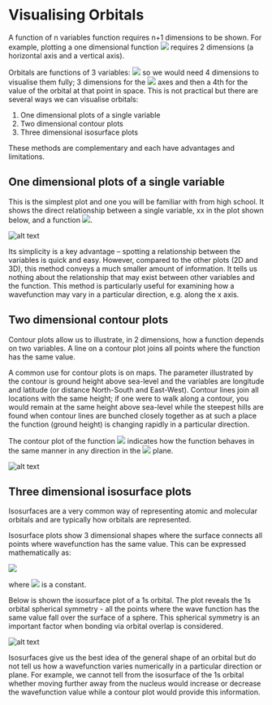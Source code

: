 # Visualising Orbitals

A function of n variables function requires n+1 dimensions to be shown. For example, plotting a one dimensional function <img src="https://render.githubusercontent.com/render/math?math=y(x)=x^2"> requires 2 dimensions (a horizontal axis and a vertical axis). 

Orbitals are functions of 3 variables: <img src="https://render.githubusercontent.com/render/math?math=\psi(x,y,z)"> so we would need 4 dimensions to visualise them fully; 3 dimensions for the <img src="https://render.githubusercontent.com/render/math?math=x,y,z"> axes and then a 4th for the value of the orbital at that point in space. This is not practical but there are several ways we can visualise orbitals:

1. One dimensional plots of a single variable
2. Two dimensional contour plots
3. Three dimensional isosurface plots 

These methods are complementary and each have advantages and limitations. 
 
## One dimensional plots of a single variable
This is the simplest plot and one you will be familiar with from high school. It shows the direct relationship between a single variable, xx in the plot shown below, and a function <img src="https://render.githubusercontent.com/render/math?math=f(x)">. 

![alt text](https://github.com/Oxbridge-Science-Academy/Chemistry_Courses/blob/master/Atomic_Orbitals/Figures/1d%20plot.png)

Its simplicity is a key advantage – spotting a relationship between the variables is quick and easy. However, compared to the other plots (2D and 3D), this method conveys a much smaller amount of information. It tells us nothing about the relationship that may exist between other variables and the function.  This method is particularly useful for examining how a wavefunction may vary in a particular direction, e.g. along the x axis. 

 
## Two dimensional contour plots
Contour plots allow us to illustrate, in 2 dimensions, how a function depends on two variables. A line on a contour plot joins all points where the function has the same value. 

A common use for contour plots is on maps. The parameter illustrated by the contour is ground height above sea-level and the variables are longitude and latitude (or distance North-South and East-West). Contour lines join all locations with the same height; if one were to walk along a contour, you would remain at the same height above sea-level while the steepest hills are found when contour lines are bunched closely together as at such a place the function (ground height) is changing rapidly in a particular direction. 

The contour plot of the function <img src="https://render.githubusercontent.com/render/math?math=f(x,y)=\sqrt(x^2+y^2)"> indicates how the function behaves in the same manner in any direction in the <img src="https://render.githubusercontent.com/render/math?math=x,y">  plane.

![alt text](https://github.com/Oxbridge-Science-Academy/Chemistry_Courses/blob/master/Atomic_Orbitals/Figures/2d_contour_plot.png)


## Three dimensional isosurface plots

Isosurfaces are a very common way of representing atomic and molecular orbitals and are typically how orbitals are represented. 

Isosurface plots show 3 dimensional shapes where the surface connects all points where wavefunction has the same value. This can be expressed mathematically as: 

<img src="https://render.githubusercontent.com/render/math?math=\psi(x,y,z)=a">

where <img src="https://render.githubusercontent.com/render/math?math=a"> is a constant.

Below is shown the isosurface plot of a 1s orbital. The plot reveals the 1s orbital spherical symmetry - all the points where the wave function has the same value fall over the surface of a sphere. This spherical symmetry is an important factor when bonding via orbital overlap is considered. 

![alt text](https://github.com/Oxbridge-Science-Academy/Chemistry_Courses/blob/master/Atomic_Orbitals/Figures/isosurface%20plot.png)

Isosurfaces give us the best idea of the general shape of an orbital but do not tell us how a wavefunction varies numerically in a particular direction or plane. For example, we cannot tell from the isosurface of the 1s orbital whether moving further away from the nucleus would increase or decrease the wavefunction value while a contour plot would provide this information. 




